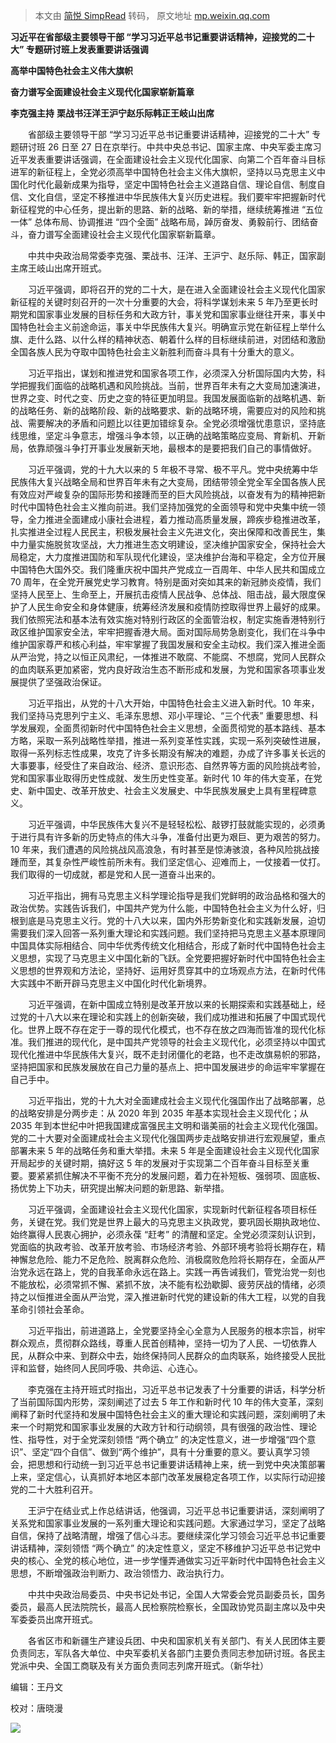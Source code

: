 > 本文由 [简悦 SimpRead](http://ksria.com/simpread/) 转码， 原文地址 [mp.weixin.qq.com](https://mp.weixin.qq.com/s/mMqslZ901buVs1mpaqVg6A)

**习近平在省部级主要领导干部 “学习习近平总书记重要讲话精神，迎接党的二十大” 专题研讨班上发表重要讲话强调**

**高举中国特色社会主义伟大旗帜**

**奋力谱写全面建设社会主义现代化国家崭新篇章**

**李克强主持** **栗战书汪洋王沪宁赵乐际韩正王岐山出席**

　　省部级主要领导干部 “学习习近平总书记重要讲话精神，迎接党的二十大” 专题研讨班 26 日至 27 日在京举行。中共中央总书记、国家主席、中央军委主席习近平发表重要讲话强调，在全面建设社会主义现代化国家、向第二个百年奋斗目标进军的新征程上，全党必须高举中国特色社会主义伟大旗帜，坚持以马克思主义中国化时代化最新成果为指导，坚定中国特色社会主义道路自信、理论自信、制度自信、文化自信，坚定不移推进中华民族伟大复兴历史进程。我们要牢牢把握新时代新征程党的中心任务，提出新的思路、新的战略、新的举措，继续统筹推进 “五位一体” 总体布局、协调推进 “四个全面” 战略布局，踔厉奋发、勇毅前行、团结奋斗，奋力谱写全面建设社会主义现代化国家崭新篇章。

　　中共中央政治局常委李克强、栗战书、汪洋、王沪宁、赵乐际、韩正，国家副主席王岐山出席开班式。

　　习近平强调，即将召开的党的二十大，是在进入全面建设社会主义现代化国家新征程的关键时刻召开的一次十分重要的大会，将科学谋划未来 5 年乃至更长时期党和国家事业发展的目标任务和大政方针，事关党和国家事业继往开来，事关中国特色社会主义前途命运，事关中华民族伟大复兴。明确宣示党在新征程上举什么旗、走什么路、以什么样的精神状态、朝着什么样的目标继续前进，对团结和激励全国各族人民为夺取中国特色社会主义新胜利而奋斗具有十分重大的意义。

　　习近平指出，谋划和推进党和国家各项工作，必须深入分析国际国内大势，科学把握我们面临的战略机遇和风险挑战。当前，世界百年未有之大变局加速演进，世界之变、时代之变、历史之变的特征更加明显。我国发展面临新的战略机遇、新的战略任务、新的战略阶段、新的战略要求、新的战略环境，需要应对的风险和挑战、需要解决的矛盾和问题比以往更加错综复杂。全党必须增强忧患意识，坚持底线思维，坚定斗争意志，增强斗争本领，以正确的战略策略应变局、育新机、开新局，依靠顽强斗争打开事业发展新天地，最根本的是要把我们自己的事情做好。

　　习近平强调，党的十九大以来的 5 年极不寻常、极不平凡。党中央统筹中华民族伟大复兴战略全局和世界百年未有之大变局，团结带领全党全军全国各族人民有效应对严峻复杂的国际形势和接踵而至的巨大风险挑战，以奋发有为的精神把新时代中国特色社会主义推向前进。我们坚持加强党的全面领导和党中央集中统一领导，全力推进全面建成小康社会进程，着力推动高质量发展，蹄疾步稳推进改革，扎实推进全过程人民民主，积极发展社会主义先进文化，突出保障和改善民生，集中力量实施脱贫攻坚战，大力推进生态文明建设，坚决维护国家安全，保持社会大局稳定，大力度推进国防和军队现代化建设，坚决维护台海和平稳定，全方位开展中国特色大国外交。我们隆重庆祝中国共产党成立一百周年、中华人民共和国成立 70 周年，在全党开展党史学习教育。特别是面对突如其来的新冠肺炎疫情，我们坚持人民至上、生命至上，开展抗击疫情人民战争、总体战、阻击战，最大限度保护了人民生命安全和身体健康，统筹经济发展和疫情防控取得世界上最好的成果。我们依照宪法和基本法有效实施对特别行政区的全面管治权，制定实施香港特别行政区维护国家安全法，牢牢把握香港大局。面对国际局势急剧变化，我们在斗争中维护国家尊严和核心利益，牢牢掌握了我国发展和安全主动权。我们深入推进全面从严治党，持之以恒正风肃纪，一体推进不敢腐、不能腐、不想腐，党同人民群众的血肉联系更加紧密，党内良好政治生态不断形成和发展，为党和国家各项事业发展提供了坚强政治保证。

　　习近平指出，从党的十八大开始，中国特色社会主义进入新时代。10 年来，我们坚持马克思列宁主义、毛泽东思想、邓小平理论、“三个代表” 重要思想、科学发展观，全面贯彻新时代中国特色社会主义思想，全面贯彻党的基本路线、基本方略，采取一系列战略性举措，推进一系列变革性实践，实现一系列突破性进展，取得一系列标志性成果，攻克了许多长期没有解决的难题，办成了许多事关长远的大事要事，经受住了来自政治、经济、意识形态、自然界等方面的风险挑战考验，党和国家事业取得历史性成就、发生历史性变革。新时代 10 年的伟大变革，在党史、新中国史、改革开放史、社会主义发展史、中华民族发展史上具有里程碑意义。

　　习近平强调，中华民族伟大复兴不是轻轻松松、敲锣打鼓就能实现的，必须勇于进行具有许多新的历史特点的伟大斗争，准备付出更为艰巨、更为艰苦的努力。10 年来，我们遭遇的风险挑战风高浪急，有时甚至是惊涛骇浪，各种风险挑战接踵而至，其复杂性严峻性前所未有。我们坚定信心、迎难而上，一仗接着一仗打。我们取得的一切成就，都是党和人民一道奋斗出来的。

　　习近平指出，拥有马克思主义科学理论指导是我们党鲜明的政治品格和强大的政治优势。实践告诉我们，中国共产党为什么能，中国特色社会主义为什么好，归根到底是马克思主义行。党的十八大以来，国内外形势新变化和实践新发展，迫切需要我们深入回答一系列重大理论和实践问题。我们坚持把马克思主义基本原理同中国具体实际相结合、同中华优秀传统文化相结合，形成了新时代中国特色社会主义思想，实现了马克思主义中国化新的飞跃。全党要把握好新时代中国特色社会主义思想的世界观和方法论，坚持好、运用好贯穿其中的立场观点方法，在新时代伟大实践中不断开辟马克思主义中国化时代化新境界。

　　习近平强调，在新中国成立特别是改革开放以来的长期探索和实践基础上，经过党的十八大以来在理论和实践上的创新突破，我们成功推进和拓展了中国式现代化。世界上既不存在定于一尊的现代化模式，也不存在放之四海而皆准的现代化标准。我们推进的现代化，是中国共产党领导的社会主义现代化，必须坚持以中国式现代化推进中华民族伟大复兴，既不走封闭僵化的老路，也不走改旗易帜的邪路，坚持把国家和民族发展放在自己力量的基点上、把中国发展进步的命运牢牢掌握在自己手中。

　　习近平指出，党的十九大对全面建成社会主义现代化强国作出了战略部署，总的战略安排是分两步走：从 2020 年到 2035 年基本实现社会主义现代化；从 2035 年到本世纪中叶把我国建成富强民主文明和谐美丽的社会主义现代化强国。党的二十大要对全面建成社会主义现代化强国两步走战略安排进行宏观展望，重点部署未来 5 年的战略任务和重大举措。未来 5 年是全面建设社会主义现代化国家开局起步的关键时期，搞好这 5 年的发展对于实现第二个百年奋斗目标至关重要。要紧紧抓住解决不平衡不充分的发展问题，着力在补短板、强弱项、固底板、扬优势上下功夫，研究提出解决问题的新思路、新举措。

　　习近平强调，全面建设社会主义现代化国家，实现新时代新征程各项目标任务，关键在党。我们党是世界上最大的马克思主义执政党，要巩固长期执政地位、始终赢得人民衷心拥护，必须永葆 “赶考” 的清醒和坚定。全党必须深刻认识到，党面临的执政考验、改革开放考验、市场经济考验、外部环境考验将长期存在，精神懈怠危险、能力不足危险、脱离群众危险、消极腐败危险将长期存在，全面从严治党永远在路上，党的自我革命永远在路上。实践一再告诫我们，管党治党一刻也不能放松，必须常抓不懈、紧抓不放，决不能有松劲歇脚、疲劳厌战的情绪，必须持之以恒推进全面从严治党，深入推进新时代党的建设新的伟大工程，以党的自我革命引领社会革命。

　　习近平指出，前进道路上，全党要坚持全心全意为人民服务的根本宗旨，树牢群众观点，贯彻群众路线，尊重人民首创精神，坚持一切为了人民、一切依靠人民，从群众中来、到群众中去，始终保持同人民群众的血肉联系，始终接受人民批评和监督，始终同人民同呼吸、共命运、心连心。

　　李克强在主持开班式时指出，习近平总书记发表了十分重要的讲话，科学分析了当前国际国内形势，深刻阐述了过去 5 年工作和新时代 10 年的伟大变革，深刻阐释了新时代坚持和发展中国特色社会主义的重大理论和实践问题，深刻阐明了未来一个时期党和国家事业发展的大政方针和行动纲领，具有很强的政治性、理论性、指导性，对于全党深刻领悟 “两个确立” 的决定性意义，进一步增强“四个意识”、坚定“四个自信”、做到“两个维护”，具有十分重要的意义。要认真学习领会，把思想和行动统一到习近平总书记重要讲话精神上来，统一到党中央决策部署上来，坚定信心，认真抓好本地区本部门改革发展稳定各项工作，以实际行动迎接党的二十大胜利召开。

　　王沪宁在结业式上作总结讲话，他强调，习近平总书记重要讲话，深刻阐明了关系党和国家事业发展的一系列重大理论和实践问题。大家通过学习，坚定了战略自信，保持了战略清醒，增强了信心斗志。要继续深化学习领会习近平总书记重要讲话精神，深刻领悟 “两个确立” 的决定性意义，坚定不移维护习近平总书记党中央的核心、全党的核心地位，进一步学懂弄通做实习近平新时代中国特色社会主义思想，不断增强政治判断力、政治领悟力、政治执行力。

　　中共中央政治局委员、中央书记处书记，全国人大常委会党员副委员长，国务委员，最高人民法院院长，最高人民检察院检察长，全国政协党员副主席以及中央军委委员出席开班式。

　　各省区市和新疆生产建设兵团、中央和国家机关有关部门、有关人民团体主要负责同志，军队各大单位、中央军委机关各部门主要负责同志参加研讨班。各民主党派中央、全国工商联及有关方面负责同志列席开班式。（新华社）

编辑：王丹文

校对：唐晓漫

![](https://mmbiz.qpic.cn/mmbiz_gif/5r2fdOVlScqYTLGPt6zRibMHCibwI9ol8ovKhWswyaQDSh5kTyQ72s6VSKzKTHhN4CJ1nE19gn2VXI4dy34DV3CQ/640?wx_fmt=gif&wxfrom=5&wx_lazy=1)